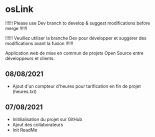 # osLink

!!!!!! Please use Dev branch to develop & suggest modifications before merge !!!!!!

!!!!!! Veuillez utiliser la branche Dev pour développer et suggérer des modifications avant la fusion !!!!!!

Application web de mise en commun de projets Open Source entre développeurs et clients.

08/08/2021 
---------------------------------------------
  - Ajout d'un compteur d'heures pour tarification en fin de projet (heures.txt)


07/08/2021
---------------------------------------------
  - Initilialisation du projet sur GitHub
  - Ajout des collaborateurs
  - Init ReadMe 
